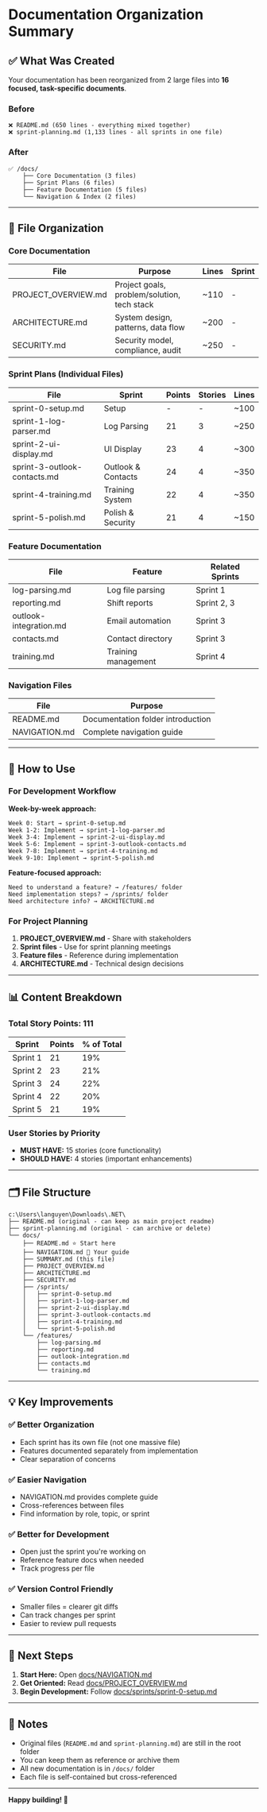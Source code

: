 # Documentation Organization Summary

## ✅ What Was Created

Your documentation has been reorganized from 2 large files into **16 focused, task-specific documents**.

### Before
```
❌ README.md (650 lines - everything mixed together)
❌ sprint-planning.md (1,133 lines - all sprints in one file)
```

### After
```
✅ /docs/
    ├── Core Documentation (3 files)
    ├── Sprint Plans (6 files)
    ├── Feature Documentation (5 files)
    └── Navigation & Index (2 files)
```

---

## 📂 File Organization

### Core Documentation
| File | Purpose | Lines | Sprint |
|------|---------|-------|--------|
| PROJECT_OVERVIEW.md | Project goals, problem/solution, tech stack | ~110 | - |
| ARCHITECTURE.md | System design, patterns, data flow | ~200 | - |
| SECURITY.md | Security model, compliance, audit | ~250 | - |

### Sprint Plans (Individual Files)
| File | Sprint | Points | Stories | Lines |
|------|--------|--------|---------|-------|
| sprint-0-setup.md | Setup | - | - | ~100 |
| sprint-1-log-parser.md | Log Parsing | 21 | 3 | ~250 |
| sprint-2-ui-display.md | UI Display | 23 | 4 | ~300 |
| sprint-3-outlook-contacts.md | Outlook & Contacts | 24 | 4 | ~350 |
| sprint-4-training.md | Training System | 22 | 4 | ~350 |
| sprint-5-polish.md | Polish & Security | 21 | 4 | ~150 |

### Feature Documentation
| File | Feature | Related Sprints |
|------|---------|-----------------|
| log-parsing.md | Log file parsing | Sprint 1 |
| reporting.md | Shift reports | Sprint 2, 3 |
| outlook-integration.md | Email automation | Sprint 3 |
| contacts.md | Contact directory | Sprint 3 |
| training.md | Training management | Sprint 4 |

### Navigation Files
| File | Purpose |
|------|---------|
| README.md | Documentation folder introduction |
| NAVIGATION.md | Complete navigation guide |

---

## 🎯 How to Use

### For Development Workflow

**Week-by-week approach:**
```
Week 0: Start → sprint-0-setup.md
Week 1-2: Implement → sprint-1-log-parser.md
Week 3-4: Implement → sprint-2-ui-display.md
Week 5-6: Implement → sprint-3-outlook-contacts.md
Week 7-8: Implement → sprint-4-training.md
Week 9-10: Implement → sprint-5-polish.md
```

**Feature-focused approach:**
```
Need to understand a feature? → /features/ folder
Need implementation steps? → /sprints/ folder
Need architecture info? → ARCHITECTURE.md
```

### For Project Planning

1. **PROJECT_OVERVIEW.md** - Share with stakeholders
2. **Sprint files** - Use for sprint planning meetings
3. **Feature files** - Reference during implementation
4. **ARCHITECTURE.md** - Technical design decisions

---

## 📊 Content Breakdown

### Total Story Points: 111

| Sprint | Points | % of Total |
|--------|--------|------------|
| Sprint 1 | 21 | 19% |
| Sprint 2 | 23 | 21% |
| Sprint 3 | 24 | 22% |
| Sprint 4 | 22 | 20% |
| Sprint 5 | 21 | 19% |

### User Stories by Priority

- **MUST HAVE:** 15 stories (core functionality)
- **SHOULD HAVE:** 4 stories (important enhancements)

---

## 🗂️ File Structure

```
c:\Users\languyen\Downloads\.NET\
├── README.md (original - can keep as main project readme)
├── sprint-planning.md (original - can archive or delete)
└── docs/
    ├── README.md ⭐ Start here
    ├── NAVIGATION.md 📍 Your guide
    ├── SUMMARY.md (this file)
    ├── PROJECT_OVERVIEW.md
    ├── ARCHITECTURE.md
    ├── SECURITY.md
    ├── /sprints/
    │   ├── sprint-0-setup.md
    │   ├── sprint-1-log-parser.md
    │   ├── sprint-2-ui-display.md
    │   ├── sprint-3-outlook-contacts.md
    │   ├── sprint-4-training.md
    │   └── sprint-5-polish.md
    └── /features/
        ├── log-parsing.md
        ├── reporting.md
        ├── outlook-integration.md
        ├── contacts.md
        └── training.md
```

---

## 💡 Key Improvements

### ✅ Better Organization
- Each sprint has its own file (not one massive file)
- Features documented separately from implementation
- Clear separation of concerns

### ✅ Easier Navigation
- NAVIGATION.md provides complete guide
- Cross-references between files
- Find information by role, topic, or sprint

### ✅ Better for Development
- Open just the sprint you're working on
- Reference feature docs when needed
- Track progress per file

### ✅ Version Control Friendly
- Smaller files = clearer git diffs
- Can track changes per sprint
- Easier to review pull requests

---

## 🚀 Next Steps

1. **Start Here:** Open [docs/NAVIGATION.md](NAVIGATION.md)
2. **Get Oriented:** Read [docs/PROJECT_OVERVIEW.md](PROJECT_OVERVIEW.md)
3. **Begin Development:** Follow [docs/sprints/sprint-0-setup.md](sprints/sprint-0-setup.md)

---

## 📝 Notes

- Original files (`README.md` and `sprint-planning.md`) are still in the root folder
- You can keep them as reference or archive them
- All new documentation is in `/docs/` folder
- Each file is self-contained but cross-referenced

---

**Happy building! 🎉**
